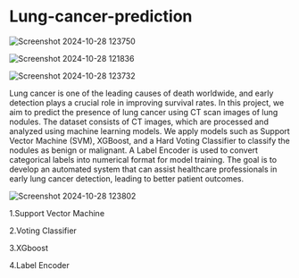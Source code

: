 # Lung-cancer-prediction

![Screenshot 2024-10-28 123750](https://github.com/user-attachments/assets/830844e1-6f6f-4903-bbfe-53b36617d55a)

![Screenshot 2024-10-28 121836](https://github.com/user-attachments/assets/b95ce92d-cf67-41d4-b64d-c2168704f2e5)

![Screenshot 2024-10-28 123732](https://github.com/user-attachments/assets/48f86169-1160-4e7e-ad32-4532dc522cfe)

Lung cancer is one of the leading causes of death worldwide, and early detection plays a crucial role in improving survival rates. In this project, we aim to predict the presence of lung cancer using CT scan images of lung nodules. The dataset consists of CT images, which are processed and analyzed using machine learning models. We apply models such as Support Vector Machine (SVM), XGBoost, and a Hard Voting Classifier to classify the nodules as benign or malignant. A Label Encoder is used to convert categorical labels into numerical format for model training. The goal is to develop an automated system that can assist healthcare professionals in early lung cancer detection, leading to better patient outcomes.

![Screenshot 2024-10-28 123802](https://github.com/user-attachments/assets/ed63a5be-16d3-4ccf-b3b0-6c32caa19193)

1.Support Vector Machine

2.Voting Classifier

3.XGboost

4.Label Encoder


